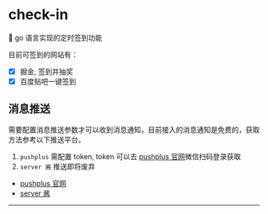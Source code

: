 # check-in

🦉 go 语言实现的定时签到功能

目前可签到的网站有：

* [x] 掘金, 签到并抽奖
* [x] 百度贴吧一键签到

## 消息推送

需要配置消息推送参数才可以收到消息通知，目前接入的消息通知是免费的，获取方法参考以下推送平台。

1. `pushplus` 需配置 token, token 可以去 [pushplus 官网](http://www.pushplus.plus)微信扫码登录获取
2. `server 酱` 推送即将废弃

* [pushplus 官网](http://www.pushplus.plus)
* [server 酱](https://sct.ftqq.com)


---
